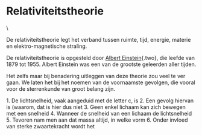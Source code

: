 # Relativiteitstheorie

\

De relativiteitstheorie legt het verband tussen ruimte, tijd, energie,
materie en elektro-magnetische straling.

De relativiteitstheorie is opgesteld door [Albert
Einstein](albert%20e.html){.two}, die leefde van 1879 tot 1955. Albert
Einstein was een van de grootste geleerden aller tijden.

Het zelfs maar bij benadering uitleggen van deze theorie zou veel te ver
gaan. We laten het bij het noemen van de voornaamste gevolgen, die
vooral voor de sterrenkunde van groot belang zijn.

1\. De lichtsnelheid, vaak aangeduid met de letter c, is 2. Een gevolg
hiervan is (waarom, dat is hier dus niet 3. Geen enkel lichaam kan zich
bewegen met een snelheid 4. Wanneer de snelheid van een lichaam de
lichtsnelheid 5. Tevoren nam men aan dat massa altijd, in welke vorm 6.
Onder invloed van sterke zwaartekracht wordt het
